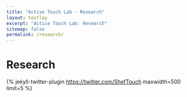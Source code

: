 ```yaml
---
title: "Active Touch Lab - Research"
layout: textlay
excerpt: "Actice Touch Lab: Research"
sitemap: false
permalink: /research/
---
```


# Research

{% jekyll-twitter-plugin https://twitter.com/ShefTouch maxwidth=500 limit=5 %}
